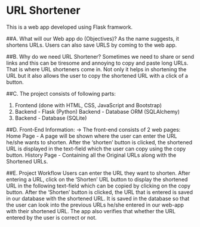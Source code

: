 # URL Shortener
This is a web app developed using Flask framwork.

##A. What will our Web app do (Objectives)? 
As the name suggests, it shortens URLs. Users can also save URLS by coming to the web app. 

##B. Why do we need URL Shortener? 
Sometimes we need to share or send links and this can be tiresome and annoying to copy and paste long URLs. That is where URL shorteners come in. Not only it helps in shortening the URL but it also allows the user to copy the shortened URL with a click of a button. 

##C. The project consists of following parts: 
1. Frontend (done with HTML, CSS, JavaScript and Bootstrap) 
2. Backend - Flask (Python) Backend - Database ORM (SQLAlchemy) 
3. Backend - Database (SQLite)

##D. Front-End Information: 
-> The front-end consists of 2 web pages: 
Home Page - A page will be shown where the user can enter the URL he/she wants to shorten. After the ‘shorten’ button is clicked, the shortened URL is displayed in the text-field which the user can copy using the copy button. 
History Page - Containing all the Original URLs along with the Shortened URLs. 

##E. Project Workflow 
Users can enter the URL they want to shorten. After entering a URL, click on the ‘Shorten’ URL button to display the shortened URL in the following text-field which can be copied by clicking on the copy button. After the ‘Shorten’ button is clicked, the URL that is entered is saved in our database with the shortened URL. It is saved in the database so that the user can look into the previous URLs he/she entered in our web-app with their shortened URL. The app also verifies that whether the URL entered by the user is correct or not.
